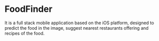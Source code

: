 # FoodFinder
It is a full stack mobile application based on the iOS platform, designed to predict the food in the image, suggest nearest restaurants offering and recipes of the food.
